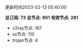 更新时间2023-02-13 05:40:00

**总订阅: 73**
**总节点: 901**
**有效节点: 281**
- v2ray节点: 167
- ss节点: 110
- trojan节点: 4
